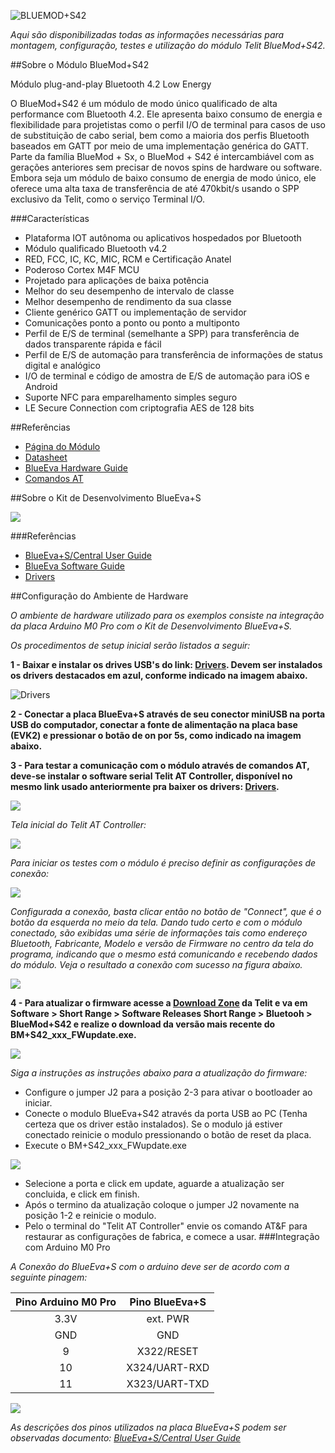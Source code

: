 ![BLUEMOD+S42](images/Bluemod_S42.jpg)

*Aqui são disponibilizadas todas as informações necessárias para montagem, configuração, testes e utilização do módulo Telit BlueMod+S42.*

##Sobre o Módulo BlueMod+S42

Módulo plug-and-play Bluetooth 4.2 Low Energy

O BlueMod+S42 é um módulo de modo único qualificado de alta performance com Bluetooth 4.2. Ele apresenta baixo consumo de energia e flexibilidade para projetistas como o perfil I/O de terminal para casos de uso de substituição de cabo serial, bem como a maioria dos perfis Bluetooth baseados em GATT por meio de uma implementação genérica do GATT. Parte da família BlueMod + Sx, o BlueMod + S42 é intercambiável com as gerações anteriores sem precisar de novos spins de hardware ou software. Embora seja um módulo de baixo consumo de energia de modo único, ele oferece uma alta taxa de transferência de até 470kbit/s usando o SPP exclusivo da Telit, como o serviço Terminal I/O.

###Características

- Plataforma IOT autônoma ou aplicativos hospedados por Bluetooth
- Módulo qualificado Bluetooth v4.2
- RED, FCC, IC, KC, MIC, RCM e Certificação Anatel
- Poderoso Cortex M4F MCU
- Projetado para aplicações de baixa potência
- Melhor do seu desempenho de intervalo de classe
- Melhor desempenho de rendimento da sua classe
- Cliente genérico GATT ou implementação de servidor
- Comunicações ponto a ponto ou ponto a multiponto
- Perfil de E/S de terminal (semelhante a SPP) para transferência de dados transparente rápida e fácil
- Perfil de E/S de automação para transferência de informações de status digital e analógico
- I/O de terminal e código de amostra de E/S de automação para iOS e Android
- Suporte NFC para emparelhamento simples seguro
- LE Secure Connection com criptografia AES de 128 bits

##Referências

* [Página do Módulo](https://www.telit.com/m2m-iot-products/wifi-bluetooth-modules/bluemods42/)
* [Datasheet](https://www.telit.com/wp-content/uploads/2017/09/Telit_BlueMod_s42_Datasheet_07-3.pdf)
* [BlueEva Hardware Guide](http://www.telit.com/wp-content/uploads/2017/09/BlueModS42_Hardware_User_Guide_r7.pdf)
* [Comandos AT](http://www.telit.com/wp-content/uploads/2017/09/BlueMod_S42_Central_AT_Command_Reference_r4.pdf)

##Sobre o Kit de Desenvolvimento BlueEva+S

![](images/bms42_hardware.png?400)

###Referências

* [BlueEva+S/Central User Guide](https://www.telit.com/wp-content/uploads/2018/01/BlueEvaS42_Central_User_Guide_r1.pdf)
* [BlueEva Software Guide](http://www.telit.com/wp-content/uploads/2018/02/Telit_BlueModS42_Software_User_Guide_r2.pdf)
* [Drivers](https://www.telit.com/evkevb-drivers/)

##Configuração do Ambiente de Hardware

*O ambiente de hardware utilizado para os exemplos consiste na integração da placa Arduino M0 Pro com o Kit de Desenvolvimento BlueEva+S.*

*Os procedimentos de setup inicial serão listados a seguir:*

**1 - Baixar e instalar os drives USB's do link: [Drivers](https://www.telit.com/evkevb-drivers/). Devem ser instalados os drivers destacados em azul, conforme indicado na imagem abaixo.**

![Drivers](images/drivers.png?400)

**2 - Conectar a placa BlueEva+S através de seu conector miniUSB na porta USB do computador, conectar a fonte de alimentação na placa base (EVK2) e pressionar o botão de on por 5s, como indicado na imagem abaixo.**

**3 - Para testar a comunicação com o módulo através de comandos AT, deve-se instalar o software serial Telit AT Controller, disponível no mesmo link usado anteriormente pra baixer os drivers: [Drivers](https://www.telit.com/evkevb-drivers/).**

![](images/controller1.png?400)

*Tela inicial do Telit AT Controller:*

![](images/controller2.png?400)

*Para iniciar os testes com o módulo é preciso definir as configurações de conexão:*

![](images/controller3.png?400) 

*Configurada a conexão, basta clicar então no botão de "Connect", que é o botão da esquerda no meio da tela. Dando tudo certo e com o módulo conectado, são exibidas uma série de informações tais como endereço Bluetooth, Fabricante, Modelo e versão de Firmware no centro da tela do programa, indicando que o mesmo está comunicando e recebendo dados do módulo. Veja o resultado a conexão com sucesso na figura abaixo.*

 ![](images/telit_at_controller_bt.png?400)
 
**4 - Para atualizar o firmware acesse a [Download Zone](https://www.telit.com/support-training/download-zone/) da Telit e va em Software > Short Range > Software Releases Short Range > Bluetooh > BlueMod+S42 e realize o download da versão mais recente do BM+S42_xxx_FWupdate.exe.**
 
 ![](images/firmware_download_BM.png?400)

*Siga a instruções as instruções abaixo para a atualização do firmware:*

* Configure o jumper J2 para a posição 2-3 para ativar o bootloader ao iniciar.
* Conecte o modulo BlueEva+S42 através da porta USB ao PC (Tenha certeza que os driver estão instalados). Se o modulo já estiver conectado reinicie o modulo pressionando o botão de reset da placa.
* Execute o BM+S42_xxx_FWupdate.exe 
 
 ![](images/iot_updater.png?400)

* Selecione a porta e click em update, aguarde a atualização ser concluida, e click em finish.
* Após o termino da atualização coloque o jumper J2 novamente na posição 1-2 e reinicie o modulo.
* Pelo o terminal do "Telit AT Controller" envie os comando AT&F para restaurar as configurações de fabrica, e comece a usar.
###Integração com Arduino M0 Pro

*A Conexão do BlueEva+S com o arduino deve ser de acordo com a seguinte pinagem:*

Pino Arduino M0 Pro | Pino BlueEva+S	
:------------------:|:----------:
        3.3V        | ext. PWR  
		GND         | GND    
		 9	        |X322/RESET  
		 10         |X324/UART-RXD|
         11         |X323/UART-TXD| 

		 
![](images/ard_bm.jpg?400)

*As descrições dos pinos utilizados na placa BlueEva+S podem ser observadas documento: [BlueEva+S/Central User Guide](https://www.telit.com/wp-content/uploads/2018/01/BlueEvaS42_Central_User_Guide_r1.pdf)*
